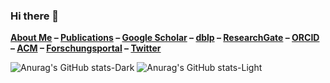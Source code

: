 ### Hi there 👋

**[About Me](https://www.dbse.ovgu.de/Mitarbeiter/Elias+Kuiter.html)
– [Publications](https://www.dbse.ovgu.de/Mitarbeiter/Elias+Kuiter/Publikationen.html)
– [Google Scholar](https://scholar.google.de/citations?user=iEVEpeIAAAAJ)
– [dblp](https://dblp.uni-trier.de/pid/226/7719.html)
– [ResearchGate](https://www.researchgate.net/profile/Elias_Kuiter)
– [ORCID](https://orcid.org/0000-0003-0429-2461)
– [ACM](https://dl.acm.org/profile/99659308621)
– [Forschungsportal](https://forschung-sachsen-anhalt.de/pl/kuiter-117313)
– [Twitter](https://twitter.com/ekuiter)**

![Anurag's GitHub stats-Dark](https://github-readme-stats.vercel.app/api?username=ekuiter&count_private=true&include_all_commits=true&show_icons=true&hide_title=true&hide_rank=true&theme=dracula#gh-dark-mode-only)
![Anurag's GitHub stats-Light](https://github-readme-stats.vercel.app/api?username=ekuiter&count_private=true&include_all_commits=true&show_icons=true&hide_title=true&hide_rank=true#gh-light-mode-only)
